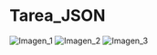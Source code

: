 # Tarea_JSON
![Imagen_1](https://github.com/wacostam/Tarea_JSON/assets/127812370/a0eb2303-4db7-4c1a-9078-d72634317acc)
![Imagen_2](https://github.com/wacostam/Tarea_JSON/assets/127812370/ba667f8e-a70a-41e9-b1ef-8096c9c8f7e4)
![Imagen_3](https://github.com/wacostam/Tarea_JSON/assets/127812370/a87ecea9-a586-4745-80f0-761c96343c1f)
